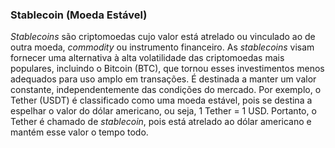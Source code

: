 ### Stablecoin (Moeda Estável)

_Stablecoins_ são criptomoedas cujo valor está atrelado ou vinculado ao de outra moeda, _commodity_ ou instrumento financeiro. As _stablecoins_ visam fornecer uma alternativa à alta volatilidade das criptomoedas mais populares, incluindo o Bitcoin (BTC), que tornou esses investimentos menos adequados para uso amplo em transações. É destinada a manter um valor constante, independentemente das condições do mercado. Por exemplo, o Tether (USDT) é classificado como uma moeda estável, pois se destina a espelhar o valor do dólar americano, ou seja, 1 Tether = 1 USD. Portanto, o Tether é chamado de _stablecoin_, pois está atrelado ao dólar americano e mantém esse valor o tempo todo.